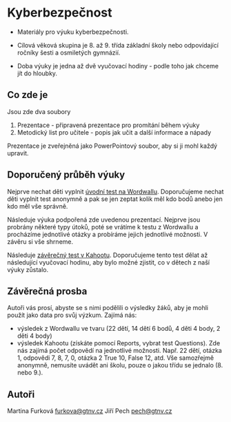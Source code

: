 # Kyberbezpečnost
* Materiály pro výuku kyberbezpečnosti. 

* Cílová věková skupina je 8. až 9. třída základní školy nebo odpovídající ročníky šesti a osmiletých gymnázií.

* Doba výuky je jedna až dvě vyučovací hodiny - podle toho jak chceme jít do hloubky.

##  Co zde je

Jsou zde dva soubory

1. Prezentace - připravená prezentace pro promítání během výuky
2. Metodický list pro učitele - popis jak učit a další informace a nápady

Prezentace je zveřejněná jako PowerPointový soubor, aby si ji mohl každý upravit.

## Doporučený průběh výuky

Nejprve nechat děti vyplnit [úvodní test na Wordwallu](https://wordwall.net/cs/resource/84327987). Doporučujeme nechat děti vyplnit test anonymně a pak se jen zeptat kolik měl kdo bodů anebo jen kdo měl vše správně.

Následuje výuka podpořená zde uvedenou prezentací. Nejprve jsou probrány některé typy útoků, poté se vrátíme k testu z Wordwallu a procházíme jednotlivé otázky a probíráme jejich jednotlivé možnosti. V závěru si vše shrneme.

Následuje [závěrečný test v Kahootu](https://1url.cz/71SPM). Doporučujeme tento test dělat až následující vyučovací hodinu, aby bylo možné zjistit, co v dětech z naší výuky zůstalo.

## Závěrečná prosba

Autoři vás prosí, abyste se s nimi podělili o výsledky žáků, aby je mohli použít jako data pro svůj výzkum. Zajímá nás:
- výsledek z Wordwallu ve tvaru (22 dětí, 14 dětí 6 bodů, 4 děti 4 body, 2 děti 4 body)
- výsledek Kahootu (získáte pomocí Reports, vybrat test Questions). Zde nás zajímá počet odpovědí na jednotlivé možnosti. Např. 22 dětí, otázka 1, odpovědi 7, 8, 7, 0, otázka 2 True 10, False 12, atd. Vše samozřejmě anonymně, nemusíte uvádět ani školu, pouze o jakou třídu se jednalo (8. nebo 9.).

## Autoři

Martina Furková [furkova@gtnv.cz](mailto:furkova@gtnv.cz)
Jiří Pech [pech@gtnv.cz](mailto:pech@gtnv.cz)
